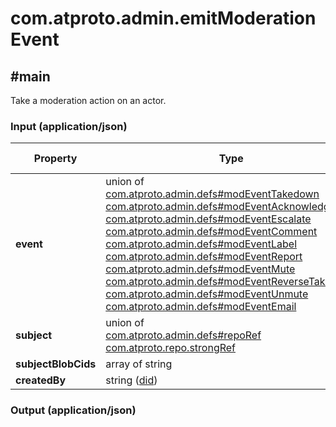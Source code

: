 # com.atproto.admin.emitModerationEvent

## #main

Take a moderation action on an actor.

### Input (application/json)

| Property | Type | Known Values | Required | Description |
| --- | --- | --- | :---: | --- |
| **event** | union of <br>[com.atproto.admin.defs#modEventTakedown](../../../../com/atproto/admin/defs.md#modEventTakedown)<br>[com.atproto.admin.defs#modEventAcknowledge](../../../../com/atproto/admin/defs.md#modEventAcknowledge)<br>[com.atproto.admin.defs#modEventEscalate](../../../../com/atproto/admin/defs.md#modEventEscalate)<br>[com.atproto.admin.defs#modEventComment](../../../../com/atproto/admin/defs.md#modEventComment)<br>[com.atproto.admin.defs#modEventLabel](../../../../com/atproto/admin/defs.md#modEventLabel)<br>[com.atproto.admin.defs#modEventReport](../../../../com/atproto/admin/defs.md#modEventReport)<br>[com.atproto.admin.defs#modEventMute](../../../../com/atproto/admin/defs.md#modEventMute)<br>[com.atproto.admin.defs#modEventReverseTakedown](../../../../com/atproto/admin/defs.md#modEventReverseTakedown)<br>[com.atproto.admin.defs#modEventUnmute](../../../../com/atproto/admin/defs.md#modEventUnmute)<br>[com.atproto.admin.defs#modEventEmail](../../../../com/atproto/admin/defs.md#modEventEmail) | - | ✅ | - |
| **subject** | union of <br>[com.atproto.admin.defs#repoRef](../../../../com/atproto/admin/defs.md#repoRef)<br>[com.atproto.repo.strongRef](../../../../com/atproto/repo/strongRef.md#com.atproto.repo.strongRef) | - | ✅ | - |
| **subjectBlobCids** | array of string | - | ❌ | - |
| **createdBy** | string ([did](https://atproto.com/specs/did)) | - | ✅ | - |

### Output (application/json)
